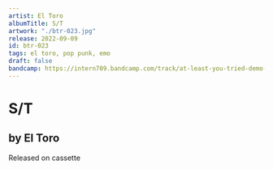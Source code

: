 ```yaml
---
artist: El Toro
albumTitle: S/T
artwork: "./btr-023.jpg"
release: 2022-09-09
id: btr-023
tags: el toro, pop punk, emo
draft: false
bandcamp: https://intern709.bandcamp.com/track/at-least-you-tried-demo-2015
---
```


# S/T

## by El Toro

Released on cassette
